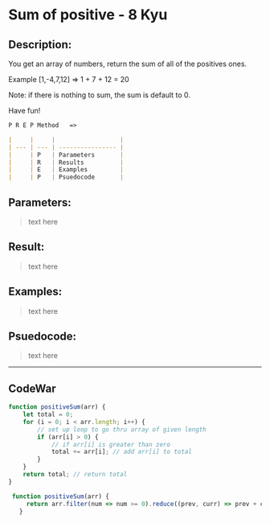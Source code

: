 #  Sum of positive - 8 Kyu

## Description:

You get an array of numbers, return the sum of all of the positives ones.

Example [1,-4,7,12] => 1 + 7 + 12 = 20

Note: if there is nothing to sum, the sum is default to 0.

Have fun!


```md
P R E P Method   =>

|     |     |                  |
| --- | --- | ---------------- |
|     | P   | Parameters       |
|     | R   | Results          |
|     | E   | Examples         |
|     | P   | Psuedocode       |
```


## Parameters: 
> text here
## Result: 
> text here
## Examples: 
> text here
## Psuedocode: 
> text here
---


## CodeWar

```js
function positiveSum(arr) {
	let total = 0;
	for (i = 0; i < arr.length; i++) {
		// set up loop to go thru array of given length
		if (arr[i] > 0) {
			// if arr[i] is greater than zero
			total += arr[i]; // add arr[i] to total
		}
	}
	return total; // return total
}
```
```js
 function positiveSum(arr) {
     return arr.filter(num => num >= 0).reduce((prev, curr) => prev + curr, 0);
   }
```